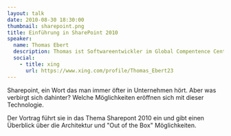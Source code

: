 ```yaml
---
layout: talk
date: 2010-08-30 18:30:00
thumbnail: sharepoint.png
title: Einführung in SharePoint 2010
speaker:
  name: Thomas Ebert
  description: Thomas ist Softwareentwickler im Global Compentence Center Sharepoint und Intranet bei der Uni Credit Global Information Services S.C.p.A. in München.
  social:
    - title: xing
      url: https://www.xing.com/profile/Thomas_Ebert23
---
```

Sharepoint, ein Wort das man immer öfter in Unternehmen hört. Aber was verbirgt sich dahinter? Welche Möglichkeiten eröffnen sich mit dieser Technologie.

Der Vortrag führt sie in das Thema Sharepont 2010 ein und gibt einen Überblick über die Architektur und "Out of the Box" Möglichkeiten.